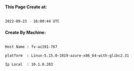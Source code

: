 
   
#### This Page Create at:

```bash

2022-09-23 - 16:00:44 UTC

```

#### Create By Machine:

```bash

Host Name : fv-az191-767

platform  : Linux-5.15.0-1019-azure-x86_64-with-glibc2.31

Ip Local  : 10.1.0.203

```

